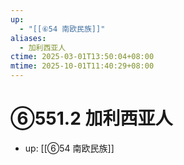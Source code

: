 ```yaml
---
up:
  - "[[⑥54 南欧民族]]"
aliases:
  - 加利西亚人
ctime: 2025-03-01T13:50:04+08:00
mtime: 2025-10-01T11:40:29+08:00
---
```


# ⑥551.2 加利西亚人

- up: [[⑥54 南欧民族]]
